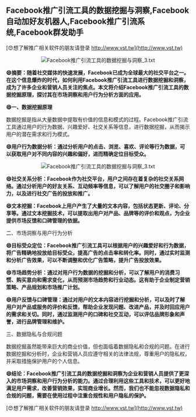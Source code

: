 ## **Facebook推广引流工具的数据挖掘与洞察,Facebook自动加好友机器人,Facebook推广引流系统,Facebook群发助手**

[😍想了解推广相关软件的朋友请登录 http://www.vst.tw](http://www.vst.tw)

 <center><img src="https://vst.tw/MP4/tuiguang/png/1.png" alt="Facebook推广引流工具的数据挖掘与洞察_3.txt"></center>

**😄摘要：随着社交媒体的快速发展，Facebook已成为全球最大的社交平台之一。在这个信息爆炸的时代，如何利用Facebook推广引流工具进行数据挖掘和洞察，成为了许多企业和营销人员关注的焦点。本文将介绍Facebook推广引流工具的数据挖掘原理，探讨其在市场洞察和用户行为分析方面的应用。**

**😄一、数据挖掘原理**

数据挖掘是指从大量数据中提取有价值的信息和模式的过程。Facebook推广引流工具通过用户的行为数据、兴趣爱好、社交关系等信息，进行数据挖掘，从而揭示用户的潜在需求和行为模式。

**😄用户行为数据分析：通过分析用户的点击、浏览、喜欢、评论等行为数据，可以获取用户对不同内容的兴趣和偏好，进而精确定位目标受众。**

 <center><img src="https://vst.tw/MP4/tuiguang/png/8.png" alt="Facebook推广引流工具的数据挖掘与洞察_3.txt"></center>

**😄社交关系分析：Facebook作为社交平台，用户之间存在着复杂的社交关系网络。通过分析用户的好友关系、互动频率等信息，可以了解用户的社交圈子和影响力，以及进行社交广告的投放和推广。**

**😄文本挖掘：Facebook上用户产生了大量的文本内容，包括状态更新、评论、分享等。通过文本挖掘技术，可以提取出用户对产品、品牌等的评价和观点，为企业提供市场反馈和口碑管理的依据。**

二、市场洞察与用户行为分析

**😄目标受众定位：Facebook推广引流工具可以根据用户的兴趣爱好和行为数据，将广告精确地投放给目标受众，提高广告的点击率和转化率。同时，通过实时监测和分析广告效果，可以不断调整和优化广告策略，提升广告投放效果。**

**😄市场趋势分析：通过对用户行为数据的挖掘和分析，可以了解用户的消费习惯、购买意向和需求变化，从而预测市场趋势和行业动态。这有助于企业制定营销策略、产品规划和市场推广计划。**

**😄用户反馈与口碑管理：通过对用户的文本内容进行挖掘和分析，可以及时了解用户对产品或服务的评价和反馈，帮助企业发现问题、改进产品，并及时回应用户的需求和关切。同时，通过监测用户的口碑和社交互动，可以评估品牌形象和声誉，进行品牌管理和维护。**

三、数据隐私与合规问题

数据挖掘虽然能带来巨大的商业价值，但也面临着数据隐私和合规的问题。在进行数据挖掘和分析时，企业和营销人员应遵守相关的法律法规，尊重用户的隐私权，并采取措施保护用户的个人信息。

**😄结论：Facebook推广引流工具的数据挖掘和洞察为企业和营销人员提供了更深入的市场洞察和用户行为分析的能力。通过合理利用这些工具和技术，可以更好地满足用户需求，改善营销效果，实现商业增长。然而，我们也不能忽视数据隐私和合规的问题，需要在使用过程中注重合规性和用户隐私的保护。**

[😍想了解推广相关软件的朋友请登录 http://www.vst.tw](http://www.vst.tw)




